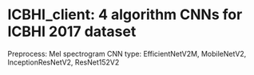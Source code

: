 # ICBHI_client: 4 algorithm CNNs for ICBHI 2017 dataset
Preprocess:  Mel spectrogram
CNN type: EfficientNetV2M, MobileNetV2, InceptionResNetV2, ResNet152V2

